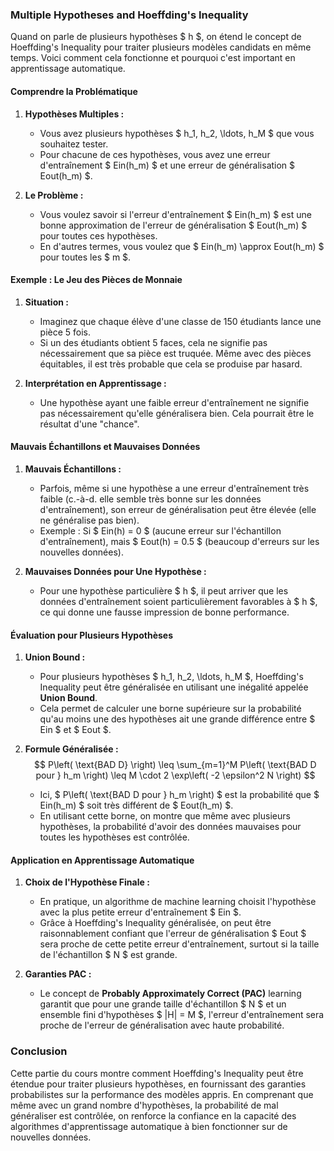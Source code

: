 
### Multiple Hypotheses and Hoeffding's Inequality

Quand on parle de plusieurs hypothèses $ h $, on étend le concept de Hoeffding's Inequality pour traiter plusieurs modèles candidats en même temps. Voici comment cela fonctionne et pourquoi c'est important en apprentissage automatique.

#### Comprendre la Problématique

1. **Hypothèses Multiples :**
   - Vous avez plusieurs hypothèses $ h_1, h_2, \ldots, h_M $ que vous souhaitez tester.
   - Pour chacune de ces hypothèses, vous avez une erreur d'entraînement $ Ein(h_m) $ et une erreur de généralisation $ Eout(h_m) $.

2. **Le Problème :**
   - Vous voulez savoir si l'erreur d'entraînement $ Ein(h_m) $ est une bonne approximation de l'erreur de généralisation $ Eout(h_m) $ pour toutes ces hypothèses.
   - En d'autres termes, vous voulez que $ Ein(h_m) \approx Eout(h_m) $ pour toutes les $ m $.

#### Exemple : Le Jeu des Pièces de Monnaie

1. **Situation :**
   - Imaginez que chaque élève d'une classe de 150 étudiants lance une pièce 5 fois.
   - Si un des étudiants obtient 5 faces, cela ne signifie pas nécessairement que sa pièce est truquée. Même avec des pièces équitables, il est très probable que cela se produise par hasard.

2. **Interprétation en Apprentissage :**
   - Une hypothèse ayant une faible erreur d'entraînement ne signifie pas nécessairement qu'elle généralisera bien. Cela pourrait être le résultat d'une "chance".

#### Mauvais Échantillons et Mauvaises Données

1. **Mauvais Échantillons :**
   - Parfois, même si une hypothèse a une erreur d'entraînement très faible (c.-à-d. elle semble très bonne sur les données d'entraînement), son erreur de généralisation peut être élevée (elle ne généralise pas bien).
   - Exemple : Si $ Ein(h) = 0 $ (aucune erreur sur l'échantillon d'entraînement), mais $ Eout(h) = 0.5 $ (beaucoup d'erreurs sur les nouvelles données).

2. **Mauvaises Données pour Une Hypothèse :**
   - Pour une hypothèse particulière $ h $, il peut arriver que les données d'entraînement soient particulièrement favorables à $ h $, ce qui donne une fausse impression de bonne performance.

#### Évaluation pour Plusieurs Hypothèses

1. **Union Bound :**
   - Pour plusieurs hypothèses $ h_1, h_2, \ldots, h_M $, Hoeffding's Inequality peut être généralisée en utilisant une inégalité appelée **Union Bound**.
   - Cela permet de calculer une borne supérieure sur la probabilité qu'au moins une des hypothèses ait une grande différence entre $ Ein $ et $ Eout $.

2. **Formule Généralisée :**
   $$ P\left( \text{BAD D} \right) \leq \sum_{m=1}^M P\left( \text{BAD D pour } h_m \right) \leq M \cdot 2 \exp\left( -2 \epsilon^2 N \right) $$

   - Ici, $ P\left( \text{BAD D pour } h_m \right) $ est la probabilité que $ Ein(h_m) $ soit très différent de $ Eout(h_m) $.
   - En utilisant cette borne, on montre que même avec plusieurs hypothèses, la probabilité d'avoir des données mauvaises pour toutes les hypothèses est contrôlée.

#### Application en Apprentissage Automatique

1. **Choix de l'Hypothèse Finale :**
   - En pratique, un algorithme de machine learning choisit l'hypothèse avec la plus petite erreur d'entraînement $ Ein $.
   - Grâce à Hoeffding's Inequality généralisée, on peut être raisonnablement confiant que l'erreur de généralisation $ Eout $ sera proche de cette petite erreur d'entraînement, surtout si la taille de l'échantillon $ N $ est grande.

2. **Garanties PAC :**
   - Le concept de **Probably Approximately Correct (PAC)** learning garantit que pour une grande taille d'échantillon $ N $ et un ensemble fini d'hypothèses $ |H| = M $, l'erreur d'entraînement sera proche de l'erreur de généralisation avec haute probabilité.

### Conclusion

Cette partie du cours montre comment Hoeffding's Inequality peut être étendue pour traiter plusieurs hypothèses, en fournissant des garanties probabilistes sur la performance des modèles appris. En comprenant que même avec un grand nombre d'hypothèses, la probabilité de mal généraliser est contrôlée, on renforce la confiance en la capacité des algorithmes d'apprentissage automatique à bien fonctionner sur de nouvelles données.